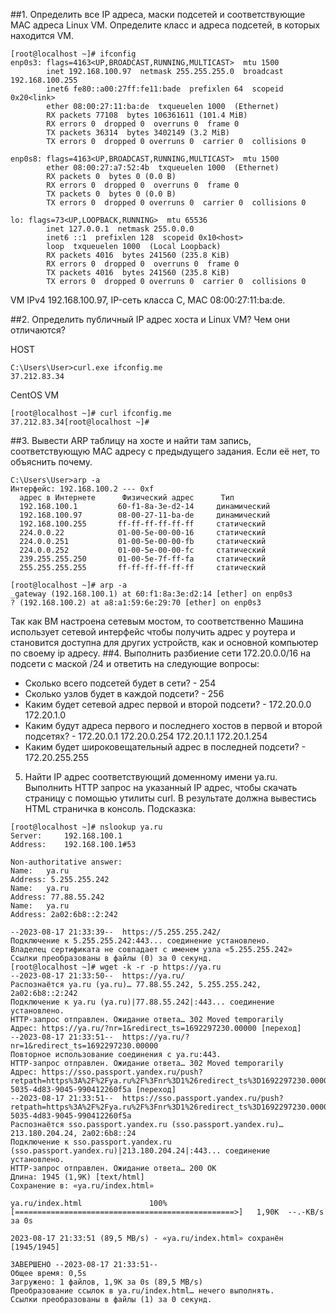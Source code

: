 ##1. Определить все IP адреса, маски подсетей и соответствующие MAC адреса Linux VM. Определите класс и адреса подсетей, в которых находится VM.
```
[root@localhost ~]# ifconfig
enp0s3: flags=4163<UP,BROADCAST,RUNNING,MULTICAST>  mtu 1500
        inet 192.168.100.97  netmask 255.255.255.0  broadcast 192.168.100.255
        inet6 fe80::a00:27ff:fe11:bade  prefixlen 64  scopeid 0x20<link>
        ether 08:00:27:11:ba:de  txqueuelen 1000  (Ethernet)
        RX packets 77108  bytes 106361611 (101.4 MiB)
        RX errors 0  dropped 0  overruns 0  frame 0
        TX packets 36314  bytes 3402149 (3.2 MiB)
        TX errors 0  dropped 0 overruns 0  carrier 0  collisions 0

enp0s8: flags=4163<UP,BROADCAST,RUNNING,MULTICAST>  mtu 1500
        ether 08:00:27:a7:52:4b  txqueuelen 1000  (Ethernet)
        RX packets 0  bytes 0 (0.0 B)
        RX errors 0  dropped 0  overruns 0  frame 0
        TX packets 0  bytes 0 (0.0 B)
        TX errors 0  dropped 0 overruns 0  carrier 0  collisions 0

lo: flags=73<UP,LOOPBACK,RUNNING>  mtu 65536
        inet 127.0.0.1  netmask 255.0.0.0
        inet6 ::1  prefixlen 128  scopeid 0x10<host>
        loop  txqueuelen 1000  (Local Loopback)
        RX packets 4016  bytes 241560 (235.8 KiB)
        RX errors 0  dropped 0  overruns 0  frame 0
        TX packets 4016  bytes 241560 (235.8 KiB)
        TX errors 0  dropped 0 overruns 0  carrier 0  collisions 0
```
VM IPv4 192.168.100.97, IP-сеть класса C, MAC 08:00:27:11:ba:de.

##2. Определить публичный IP адрес хоста и Linux VM? Чем они отличаются?

HOST
```
C:\Users\User>curl.exe ifconfig.me
37.212.83.34
```
CentOS VM
```
[root@localhost ~]# curl ifconfig.me
37.212.83.34[root@localhost ~]# 
```
##3. Вывести ARP таблицу на хосте и найти там запись, соответствующую MAC адресу с предыдущего задания. Если её нет, то объяснить почему.
```
C:\Users\User>arp -a
Интерфейс: 192.168.100.2 --- 0xf
  адрес в Интернете      Физический адрес      Тип
  192.168.100.1         60-f1-8a-3e-d2-14     динамический
  192.168.100.97        08-00-27-11-ba-de     динамический
  192.168.100.255       ff-ff-ff-ff-ff-ff     статический
  224.0.0.22            01-00-5e-00-00-16     статический
  224.0.0.251           01-00-5e-00-00-fb     статический
  224.0.0.252           01-00-5e-00-00-fc     статический
  239.255.255.250       01-00-5e-7f-ff-fa     статический
  255.255.255.255       ff-ff-ff-ff-ff-ff     статический

[root@localhost ~]# arp -a
_gateway (192.168.100.1) at 60:f1:8a:3e:d2:14 [ether] on enp0s3
? (192.168.100.2) at a8:a1:59:6e:29:70 [ether] on enp0s3
```
Так как ВМ настроена сетевым мостом, то соответственно Машина использует сетевой интерфейс чтобы получить адрес у роутера и становится доступна для других устройств, как и основной компьютер по своему ip адресу.
##4. Выполнить разбиение сети 172.20.0.0/16 на подсети с маской /24 и ответить на следующие вопросы:
- Сколько всего подсетей будет в сети? - 254
- Сколько узлов будет в каждой подсети? - 256
- Каким будет сетевой адрес первой и второй подсети? - 172.20.0.0 172.20.1.0
- Каким будут адреса первого и последнего хостов в первой и второй подсетях? - 172.20.0.1 172.20.0.254 172.20.1.1 172.20.1.254
- Каким будет широковещательный адрес в последней подсети? - 172.20.255.255
5. Найти IP адрес соответствующий доменному имени ya.ru. Выполнить HTTP запрос на указанный IP адрес, чтобы скачать страницу с помощью утилиты curl. В результате должна вывестись HTML страничка в консоль. Подсказка:
  ```
[root@localhost ~]# nslookup ya.ru
Server:		192.168.100.1
Address:	192.168.100.1#53

Non-authoritative answer:
Name:	ya.ru
Address: 5.255.255.242
Name:	ya.ru
Address: 77.88.55.242
Name:	ya.ru
Address: 2a02:6b8::2:242

--2023-08-17 21:33:39--  https://5.255.255.242/
Подключение к 5.255.255.242:443... соединение установлено.
Владелец сертификата не совпадает с именем узла «5.255.255.242»
Ссылки преобразованы в файлы (0) за 0 секунд.
[root@localhost ~]# wget -k -r -p https://ya.ru
--2023-08-17 21:33:50--  https://ya.ru/
Распознаётся ya.ru (ya.ru)… 77.88.55.242, 5.255.255.242, 2a02:6b8::2:242
Подключение к ya.ru (ya.ru)|77.88.55.242|:443... соединение установлено.
HTTP-запрос отправлен. Ожидание ответа… 302 Moved temporarily
Адрес: https://ya.ru/?nr=1&redirect_ts=1692297230.00000 [переход]
--2023-08-17 21:33:51--  https://ya.ru/?nr=1&redirect_ts=1692297230.00000
Повторное использование соединения с ya.ru:443.
HTTP-запрос отправлен. Ожидание ответа… 302 Moved temporarily
Адрес: https://sso.passport.yandex.ru/push?retpath=https%3A%2F%2Fya.ru%2F%3Fnr%3D1%26redirect_ts%3D1692297230.00000&uuid=3ab5ef2b-5035-4d83-9045-990412260f5a [переход]
--2023-08-17 21:33:51--  https://sso.passport.yandex.ru/push?retpath=https%3A%2F%2Fya.ru%2F%3Fnr%3D1%26redirect_ts%3D1692297230.00000&uuid=3ab5ef2b-5035-4d83-9045-990412260f5a
Распознаётся sso.passport.yandex.ru (sso.passport.yandex.ru)… 213.180.204.24, 2a02:6b8::24
Подключение к sso.passport.yandex.ru (sso.passport.yandex.ru)|213.180.204.24|:443... соединение установлено.
HTTP-запрос отправлен. Ожидание ответа… 200 OK
Длина: 1945 (1,9K) [text/html]
Сохранение в: «ya.ru/index.html»

ya.ru/index.html               100%[=================================================>]   1,90K  --.-KB/s    за 0s      

2023-08-17 21:33:51 (89,5 MB/s) - «ya.ru/index.html» сохранён [1945/1945]

ЗАВЕРШЕНО --2023-08-17 21:33:51--
Общее время: 0,5s
Загружено: 1 файлов, 1,9K за 0s (89,5 MB/s)
Преобразование ссылок в ya.ru/index.html… нечего выполнять.
Ссылки преобразованы в файлы (1) за 0 секунд.


